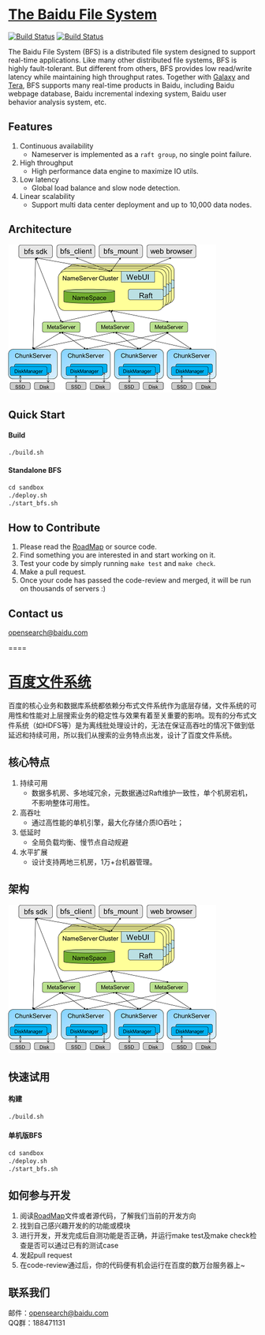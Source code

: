 
[The Baidu File System](http://github.com/baidu/bfs)
=======

 [![Build Status](https://travis-ci.org/baidu/bfs.svg?branch=master)](https://travis-ci.org/baidu/bfs)  [![Build Status](https://scan.coverity.com/projects/8135/badge.svg)](https://scan.coverity.com/projects/myawan-bfs-1/) 

The Baidu File System (BFS) is a distributed file system designed to support real-time applications. Like many other distributed file systems, BFS is highly fault-tolerant. But different from others, BFS provides low read/write latency while maintaining high throughput rates. Together with [Galaxy](https://github.com/baidu/galaxy) and [Tera](http://github.com/baidu/tera), BFS supports many real-time products in Baidu, including Baidu webpage database, Baidu incremental indexing system, Baidu user behavior analysis system, etc.

## Features
1. Continuous availability 
	* Nameserver is implemented as a `raft group`, no single point failure.
2. High throughput
	* High performance data engine to maximize IO utils.
3. Low latency
	* Global load balance and slow node detection.
4. Linear scalability
	* Support multi data center deployment and up to 10,000 data nodes.

## Architecture
![架构图](resources/images/bfs-arch2-mini.png)

## Quick Start
#### Build  
    ./build.sh
#### Standalone BFS
    cd sandbox
    ./deploy.sh
    ./start_bfs.sh

## How to Contribute
1. Please read the [RoadMap](docs/en/roadmap.md) or source code.  
2. Find something you are interested in and start working on it.
3. Test your code by simply running `make test` and `make check`.
4. Make a pull request.
5. Once your code has passed the code-review and merged, it will be run on thousands of servers :)


## Contact us
opensearch@baidu.com

====

[百度文件系统](http://github.com/baidu/bfs)
====

百度的核心业务和数据库系统都依赖分布式文件系统作为底层存储，文件系统的可用性和性能对上层搜索业务的稳定性与效果有着至关重要的影响。现有的分布式文件系统（如HDFS等）是为离线批处理设计的，无法在保证高吞吐的情况下做到低延迟和持续可用，所以我们从搜索的业务特点出发，设计了百度文件系统。

## 核心特点
1. 持续可用  
	* 数据多机房、多地域冗余，元数据通过Raft维护一致性，单个机房宕机，不影响整体可用性。  
2. 高吞吐  
	* 通过高性能的单机引擎，最大化存储介质IO吞吐；  
3. 低延时  
	* 全局负载均衡、慢节点自动规避  
4. 水平扩展  
	* 设计支持两地三机房，1万+台机器管理。  

## 架构
![架构图](resources/images/bfs-arch2-mini.png)

## 快速试用
#### 构建
    ./build.sh
#### 单机版BFS
    cd sandbox
    ./deploy.sh
    ./start_bfs.sh

## 如何参与开发
1. 阅读[RoadMap](docs/cn/roadmap.md)文件或者源代码，了解我们当前的开发方向
2. 找到自己感兴趣开发的的功能或模块
3. 进行开发，开发完成后自测功能是否正确，并运行make test及make check检查是否可以通过已有的测试case
4. 发起pull request
5. 在code-review通过后，你的代码便有机会运行在百度的数万台服务器上~


## 联系我们
邮件：opensearch@baidu.com  
QQ群：188471131

